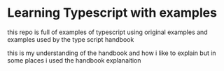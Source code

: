 # Learning Typescript with examples

this repo is full of examples of typescript using original examples and examples used by the type script handbook

this is my understanding of the handbook and how i like to explain but in some places i used the handbook
explanaition